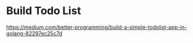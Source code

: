 # Build Todo List	

https://medium.com/better-programming/build-a-simple-todolist-app-in-golang-82297ec25c7d